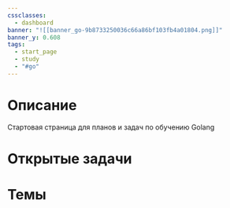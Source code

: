 ```yaml
---
cssclasses:
  - dashboard
banner: "![[banner_go-9b8733250036c66a86bf103fb4a01804.png]]"
banner_y: 0.608
tags:
  - start_page
  - study
  - "#go"
---
```


# Описание
Стартовая страница для планов и задач по обучению Golang

# Открытые задачи


# Темы